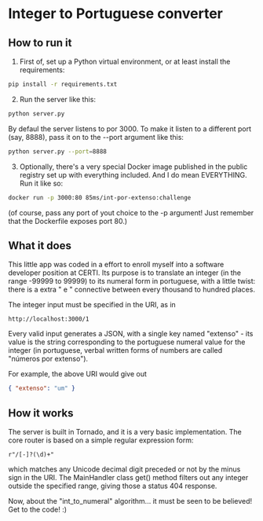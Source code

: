 # Integer to Portuguese converter

## How to run it

1. First of, set up a Python virtual environment, or at least
install the requirements:

``` bash
pip install -r requirements.txt
```

2. Run the server like this:
``` bash
python server.py
```

By defaul the server listens to por 3000. To make it listen to
a different port (say, 8888), pass it on to the --port argument
like this:

``` bash
python server.py --port=8888
```


3. Optionally, there's a very special Docker image published in the
public registry set up with everything included. And I do mean EVERYTHING.
Run it like so:

``` bash
docker run -p 3000:80 85ms/int-por-extenso:challenge
```

(of course, pass any port of yout choice to the -p argument! Just remember
that the Dockerfile exposes port 80.)


## What it does

This little app was coded in a effort to enroll myself
into a software developer position at CERTI. Its purpose
is to translate an integer (in the range -99999 to 99999)
to its numeral form in portuguese, with a little twist:
there is a extra " e " connective between every thousand
to hundred places.

The integer input must be specified in the URI, as in
```
http://localhost:3000/1
```
Every valid input generates a JSON, with a single key named
"extenso" - its value is the string corresponding to the
portuguese numeral value for the integer (in portuguese, verbal
written forms of numbers are called "números por extenso").

For example, the above URI would give out
``` JSON
{ "extenso": "um" }
```


## How it works

The server is built in Tornado, and it is a very basic
implementation. The core router is based on a simple regular
expression form:

``` regexp
r"/[-]?(\d)+"
```

which matches any Unicode decimal digit preceded or not by
the minus sign in the URI. The MainHandler class get() method
filters out any integer outside the specified range, giving
those a status 404 response. 


Now, about the "int_to_numeral" algorithm... it must be seen
to be believed! Get to the code! :)
